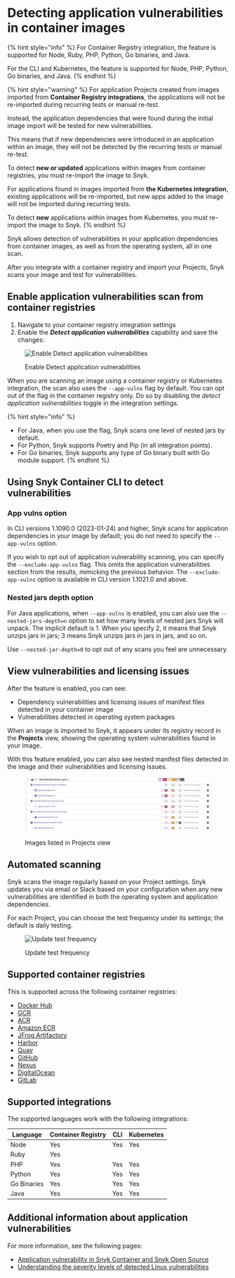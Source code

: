 # Detecting application vulnerabilities in container images

{% hint style="info" %}
For Container Registry integration, the feature is supported for Node, Ruby, PHP, Python, Go binaries, and Java.

For the CLI and Kubernetes, the feature is supported for Node, PHP, Python, Go binaries, and Java.
{% endhint %}

{% hint style="warning" %}
For application Projects created from images imported from **Container Registry integrations**, the applications will not be re-imported during recurring tests or manual re-test.

Instead, the application dependencies that were found during the initial image import will be tested for new vulnerabilities.

This means that if new dependencies were introduced in an application within an image, they will not be detected by the recurring tests or manual re-test.

To detect **new or updated** applications within images from container registries, you must re-import the image to Snyk.

For applications found in images imported from **the Kubernetes integration**, existing applications will be re-imported, but new apps added to the image will not be imported during recurring tests.

To detect **new** applications within images from Kubernetes, you must re-import the image to Snyk.
{% endhint %}

Snyk allows detection of vulnerabilities in your application dependencies from container images, as well as from the operating system, all in one scan.

After you integrate with a container registry and import your Projects, Snyk scans your image and test for vulnerabilities.

## Enable application vulnerabilities scan from container registries

1. Navigate to your container registry integration settings
2. Enable the _**Detect application vulnerabilities**_ capability and save the changes:

<figure><img src="../../.gitbook/assets/detect-app-vulns.png" alt="Enable Detect application vulnerabilities"><figcaption><p>Enable Detect application vulnerabilities</p></figcaption></figure>

When you are scanning an image using a container registry or Kubernetes integration, the scan also uses the `--app-vulns` flag by default. You can opt out of the flag in the container registry only. Do so by disabling the _detect application vulnerabilities_ toggle in the integration settings.

{% hint style="info" %}
* For Java, when you use the flag, Snyk scans one level of nested jars by default.
* For Python, Snyk supports Poetry and Pip (in all integration points).
* For Go binaries, Snyk supports any type of Go binary built with Go module support.
{% endhint %}

## Using Snyk Container CLI to detect vulnerabilities

### App vulns option

In CLI versions 1.1090.0 (2023-01-24) and higher, Snyk scans for application dependencies in your image by default; you do not need to specify the `--app-vulns` option.

If you wish to opt out of application vulnerability scanning, you can specify the `--exclude-app-vulns` flag. This omits the application vulnerabilities section from the results, mimicking the previous behavior. The `--exclude-app-vulns` option is available in CLI version 1.1021.0 and above.

### Nested jars depth option

For Java applications, when `--app-vulns` is enabled, you can also use the `--nested-jars-depth=n` option to set how many levels of nested jars Snyk will unpack. The implicit default is 1. When you specify 2, it means that Snyk unzips jars in jars; 3 means Snyk unzips jars in jars in jars, and so on.

Use `--nested-jar-depth=0` to opt out of any scans you feel are unnecessary.

## View vulnerabilities and licensing issues

After the feature is enabled, you can see:

* Dependency vulnerabilities and licensing issues of manifest files detected in your container image
* Vulnerabilities detected in operating system packages

When an image is imported to Snyk, it appears under its registry record in the **Projects** view, showing the operating system vulnerabilities found in your image.

With this feature enabled, you can also see nested manifest files detected in the image and their vulnerabilities and licensing issues.

<figure><img src="../../.gitbook/assets/mceclip2 (1) (1) (1) (3) (3) (4) (6) (1) (1) (1) (1) (1) (1) (1) (1) (1) (1) (1) (1) (1) (1) (1) (1) (1) (1) (1) (1) (1) (1) (1) (1) (1) (1) (1) (1) (1) (1) (1) (1) (1) (1) (1) (1) (1) (1) (1) (1) (1) (1) (1) (1) (1) (1) (1) (1) (1) (1) (1) (1) ( (13).png" alt="Images listed in Projects view"><figcaption><p>Images listed in Projects view</p></figcaption></figure>

## Automated scanning

Snyk scans the image regularly based on your Project settings. Snyk updates you via email or Slack based on your configuration when any new vulnerabilities are identified in both the operating system and application dependencies.

For each Project, you can choose the test frequency under its settings; the default is daily testing.

<figure><img src="../../.gitbook/assets/mceclip3 (1).png" alt="Update test frequency"><figcaption><p>Update test frequency</p></figcaption></figure>

## **Supported container registries**

This is supported across the following container registries:

* [Docker Hub](https://docs.snyk.io/snyk-container/image-scanning-library/docker-hub-image-scanning)
* [GCR](https://docs.snyk.io/snyk-container/image-scanning-library/gcr-image-scanning)
* [ACR](https://docs.snyk.io/snyk-container/image-scanning-library/acr-image-scanning)
* [Amazon ECR](https://docs.snyk.io/snyk-container/image-scanning-library/ecr-image-scanning)
* [JFrog Artifactory](https://docs.snyk.io/snyk-container/image-scanning-library/jfrog-artifactory-image-scanning)
* [Harbor](https://docs.snyk.io/products/snyk-container/image-scanning-library/harbor-image-scanning)
* [Quay](https://docs.snyk.io/products/snyk-container/image-scanning-library/quay-image-scanning)
* [GitHub](https://docs.snyk.io/products/snyk-container/image-scanning-library/github-container-registry-image-scanning)
* [Nexus](https://docs.snyk.io/products/snyk-container/image-scanning-library/nexus-image-scanningexsd)
* [DigitalOcean](https://docs.snyk.io/products/snyk-container/image-scanning-library/digitalocean-image-scanning)
* [GitLab](https://docs.snyk.io/products/snyk-container/image-scanning-library/gitlab-container-registry-image-scanning)

## **Supported integrations**

The supported languages work with the following integrations:

| **Language** | **Container Registry** | **CLI** | **Kubernetes** |
| ------------ | ---------------------- | ------- | -------------- |
| Node         | Yes                    | Yes     | Yes            |
| Ruby         | Yes                    |         |                |
| PHP          | Yes                    | Yes     | Yes            |
| Python       | Yes                    | Yes     | Yes            |
| Go Binaries  | Yes                    | Yes     | Yes            |
| Java         | Yes                    | Yes     | Yes            |

## Additional information about application vulnerabilities

For more information, see the following pages:

* [Application vulnerability in Snyk Container and Snyk Open Source](../how-snyk-container-works/application-vulnerability-in-snyk-container-and-snyk-open-source.md)
* [Understanding the severity levels of detected Linux vulnerabilities](../how-snyk-container-works/understanding-linux-vulnerability-severity.md)
